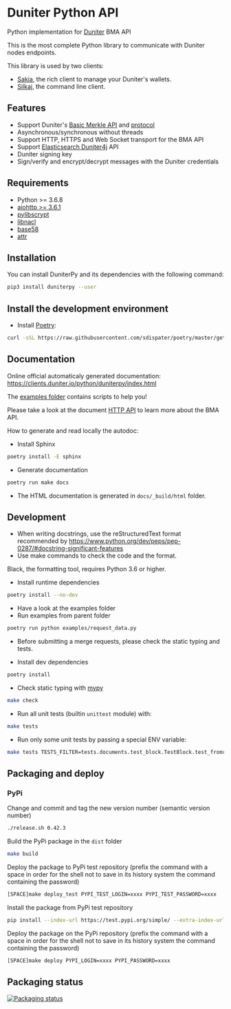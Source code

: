 # Duniter Python API

Python implementation for [Duniter](https://git.duniter.org/nodes/typescript/duniter) BMA API

This is the most complete Python library to communicate with Duniter nodes endpoints.

This library is used by two clients:
- [Sakia](http://sakia-wallet.org/), the rich client to manage your Duniter's wallets.
- [Silkaj](https://silkaj.duniter.org/), the command line client.

## Features
- Support Duniter's [Basic Merkle API](https://git.duniter.org/nodes/typescript/duniter/blob/master/doc/HTTP_API.md) and [protocol](https://git.duniter.org/nodes/common/doc/blob/master/rfc/0009_Duniter_Blockchain_Protocol_V11.md)
- Asynchronous/synchronous without threads
- Support HTTP, HTTPS and Web Socket transport for the BMA API
- Support [Elasticsearch Duniter4j](https://git.duniter.org/clients/java/duniter4j/blob/master/src/site/markdown/ES.md#request-the-es-node>) API
- Duniter signing key
- Sign/verify and encrypt/decrypt messages with the Duniter credentials

## Requirements
- Python >= 3.6.8
- [aiohttp >= 3.6.1](https://pypi.org/pypi/aiohttp)
- [pylibscrypt](https://pypi.org/pypi/pylibscrypt)
- [libnacl](https://pypi.org/pypi/libnacl)
- [base58](https://pypi.org/pypi/base58)
- [attr](https://pypi.org/project/attr/)

## Installation
You can install DuniterPy and its dependencies with the following command:
```bash
pip3 install duniterpy --user
```

## Install the development environment
- Install [Poetry](https://poetry.eustace.io):
```bash
curl -sSL https://raw.githubusercontent.com/sdispater/poetry/master/get-poetry.py | python - --preview
```

## Documentation
Online official automaticaly generated documentation: https://clients.duniter.io/python/duniterpy/index.html

The [examples folder](https://git.duniter.org/clients/python/duniterpy/tree/master/examples) contains scripts to help you!

Please take a look at the document [HTTP API](https://git.duniter.org/nodes/typescript/duniter/blob/master/doc/HTTP_API.md) to learn more about the BMA API.

How to generate and read locally the autodoc:

- Install Sphinx
```bash
poetry install -E sphinx
```

- Generate documentation
```bash
poetry run make docs
```

- The HTML documentation is generated in `docs/_build/html` folder.

## Development
* When writing docstrings, use the reStructuredText format recommended by https://www.python.org/dev/peps/pep-0287/#docstring-significant-features
* Use make commands to check the code and the format.

Black, the formatting tool, requires Python 3.6 or higher.

* Install runtime dependencies
```bash
poetry install --no-dev
```

* Have a look at the examples folder
* Run examples from parent folder
```bash
poetry run python examples/request_data.py
```

* Before submitting a merge requests, please check the static typing and tests.

* Install dev dependencies
```bash
poetry install
```

* Check static typing with [mypy](http://mypy-lang.org/)
```bash
make check
```

* Run all unit tests (builtin `unittest` module) with:
```bash
make tests
```

* Run only some unit tests by passing a special ENV variable:
```bash
make tests TESTS_FILTER=tests.documents.test_block.TestBlock.test_fromraw
```

## Packaging and deploy
### PyPi
Change and commit and tag the new version number (semantic version number)
```bash
./release.sh 0.42.3
```

Build the PyPi package in the `dist` folder
```bash
make build
```

Deploy the package to PyPi test repository (prefix the command with a space in order for the shell not to save in its history system the command containing the password)
```bash
[SPACE]make deploy_test PYPI_TEST_LOGIN=xxxx PYPI_TEST_PASSWORD=xxxx
```

Install the package from PyPi test repository
```bash
pip install --index-url https://test.pypi.org/simple/ --extra-index-url https://pypi.python.org/simple/ duniterpy
```

Deploy the package on the PyPi repository (prefix the command with a space in order for the shell not to save in its history system the command containing the password)
```bash
[SPACE]make deploy PYPI_LOGIN=xxxx PYPI_PASSWORD=xxxx
```

## Packaging status
[![Packaging status](https://repology.org/badge/vertical-allrepos/python:duniterpy.svg)](https://repology.org/project/python:duniterpy/versions)
